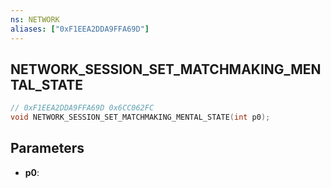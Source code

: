 ```yaml
---
ns: NETWORK
aliases: ["0xF1EEA2DDA9FFA69D"]
---
```

## NETWORK_SESSION_SET_MATCHMAKING_MENTAL_STATE

```c
// 0xF1EEA2DDA9FFA69D 0x6CC062FC
void NETWORK_SESSION_SET_MATCHMAKING_MENTAL_STATE(int p0);
```

## Parameters
* **p0**: 

